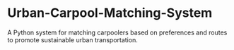# Urban-Carpool-Matching-System
A Python system for matching carpoolers based on preferences and routes to promote sustainable urban transportation.
